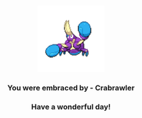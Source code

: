 <p align="center">
    <img src="https://raw.githubusercontent.com/PokeAPI/sprites/master/sprites/pokemon/739.png" width="150" height="150">
</p>
<h3 align="center">You were embraced by - <b>Crabrawler</b></h3>
<h3 align="center">Have a wonderful day!</h3>
